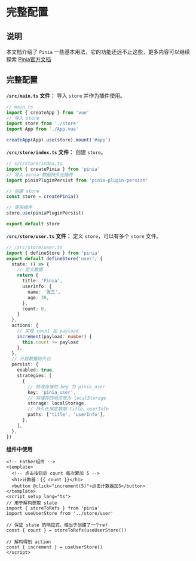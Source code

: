 # 完整配置

## 说明

本文档介绍了 `Pinia` 一些基本用法，它的功能还远不止这些，更多内容可以继续探索 [Pinia官方文档](https://pinia.vuejs.org/)

## 完整配置

**`/src/main.ts` 文件：** 导入 `store` 并作为插件使用。

```ts
// main.ts
import { createApp } from 'vue'
// 导入 store
import store from './store'
import App from './App.vue'

createApp(App).use(store).mount('#app')
```

**`/src/store/index.ts` 文件：** 创建 `store`。

```ts
// src/store/index.ts
import { createPinia } from 'pinia'
// 导入 pinia 数据持久化插件
import piniaPluginPersist from 'pinia-plugin-persist'

// 创建 store
const store = createPinia()

// 使用插件
store.use(piniaPluginPersist)

export default store
```

**`/src/store/user.ts` 文件：** 定义 `store`，可以有多个 `store` 文件。

```ts
// /src/store/user.ts
import { defineStore } from 'pinia'
export default defineStore('user', {
  state: () => {
    // 定义数据
    return {
      title: 'Pinia',
      userInfo: {
        name: '张三',
        age: 30,
      },
      count: 0,
    }
  },
  actions: {
    // 实现 count 加 payload
    increment(payload: number) {
      this.count += payload
    },
  },
  // 开启数据持久化
  persist: {
    enabled: true,
    strategies: [
      {
        // 修改存储的 key 为 pinia_user
        key: 'pinia_user',
        // 将储存的地方改为 localStorage
        storage: localStorage,
        // 持久化指定数据-title、userInfo
        paths: ['title', 'userInfo'],
      },
    ],
  },
})
```

**组件中使用**

```vue
<!-- Father组件 -->
<template>
  <!-- 点击按钮后 count 每次累加 5 -->
  <h1>计数器：{{ count }}</h1>
  <button @click="increment(5)">点击计数器加5</button>
</template>
<script setup lang="ts">
// 用于解构获取 state
import { storeToRefs } from 'pinia'
import useUserStore from '../store/user'

// 保证 state 的响应式，相当于创建了一个ref
const { count } = storeToRefs(useUserStore())

// 解构得到 action
const { increment } = useUserStore()
</script>
```